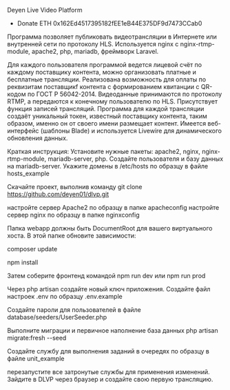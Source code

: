 Deyen Live Video Platform

- Donate ETH 0x162Ed4517395182fEE1eB44E375DF9d7473CCab0

Программа позволяет публиковать видеотрансляции в Интернете или внутренней сети по протоколу HLS.
Используется nginx c nginx-rtmp-module, apache2, php, mariadb, фреймворк Laravel.

Для каждого пользователя программой ведется лицевой счёт по каждому поставщику контента, можно организовать платные и бесплатные трансляции.
Реализована возможность для оплаты по реквизитам поставщикf контента с формированием квитанции с QR-кодом по ГОСТ Р 56042-2014.
Видеоданные принимаются по протоколу RTMP, а передаются к конечному пользователю по HLS.
Присутствует функция записей трансляций. Программа для каждой трансляции создаёт уникальный токен, известный поставщику контента, таким образом, именно он от своего имени размещает контент. Имеется веб-интерфейс (шаблоны Blade) и используется Livewire для динамического обновления данных.

Краткая инструкция:
Установите нужные пакеты: apache2, nginx, nginx-rtmp-module, mariadb-server, php.
Создайте пользователя и базу данных на mariadb-server.
Укажите домены в /etc/hosts по образцу в файле hosts_example

Скачайте проект, выполнив команду
git clone https://github.com/deyen01/dlvp.git

настройте сервер Apache2 по образцу в папке apacheconfig
настройте сервер nginx по образцу в папке nginxconfig

Папка webapp должны быть DocumentRoot для вашего виртуального хоста.
В этой папке обновите зависимости:

composer update

npm install

Затем соберите фронтенд командой npm run dev или npm run prod

Через php artisan создайте новый ключ приложения.
Создайте файл настроек .env по образцу .env.example

Создайте пароли для пользователей в файле database/seeders/UserSeeder.php

Выполните миграции и первичное наполнение база данных
php artisan migrate:fresh --seed

Создайте службу для выполнения заданий в очередях по образцу в файле unit_example

перезапустите все затронутые службы для применения изменений.
Зайдите в DLVP через браузер и создайте свою первую трансляцию.
